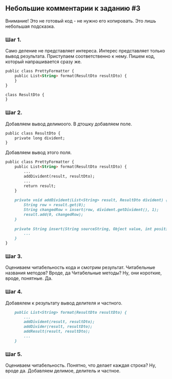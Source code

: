 ## Небольшие комментарии к заданию #3

Внимание! Это не готовый код - не нужно его копировать. Это лишь небольшая подсказка.

### Шаг 1.
Само деление не представляет интереса. Интерес представляет только вывод результата. Приступаем соответственно к нему. Пишем код, который напрашивается сразу же.

```markdown
public class PrettyFormatter {
    public List<String> format(ResultDto resultDto) {
    }
}

class ResultDto {
}
```

### Шаг 2.
Добавляем вывод делимоого.
В дтошку добавляем поле.
```markdown
public class ResultDto {
    private long divident;
}
```
Добавляем вывод этого поля.
```markdown
public class PrettyFormatter {
    public List<String> format(ResultDto resultDto) {
        ...
        addDivident(result, resultDto);
        ...
        return result;
    }
    
    private void addDivident(List<String> result, ResultDto divident) {
        String row = result.get(0);
        String changedRow = insert(row, divident.getDivident(), 1);
        result.add(0, changedRow);
    }
    
    private String insert(String sourceString, Object value, int position) {
        ...
    }
}
```

### Шаг 3.
Оцениваем читабельность кода и смотрим результат.
Читабельные названия методов? Вроде, да
Читабельные методы? Ну, они короткие, вроде, понятные. Да.

### Шаг 4.
Добавялем к результату вывод делителя и частного.
```markdown
    public List<String> format(ResultDto resultDto) {
        ...
        addDivident(result, resultDto);
        addDivider(result, resultDto);
        addResult(result, resultDto);
        ...
    }
```

### Шаг 5.
Оцениваем читабельность.
Понятно, что делает каждая строка? Ну, вроде да. Добавляем делимое, делитель и частное.
